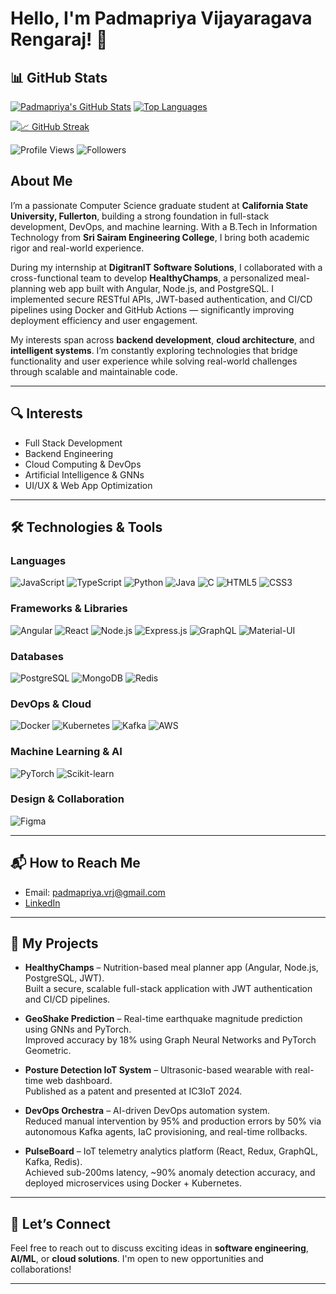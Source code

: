 # Hello, I'm Padmapriya Vijayaragava Rengaraj! 👋

## 📊 GitHub Stats

[![Padmapriya's GitHub Stats](https://github-readme-stats.vercel.app/api?username=padmapriyavj&show_icons=true&theme=tokyonight&count_private=true)](https://github.com/anuraghazra/github-readme-stats)
[![Top Languages](https://github-readme-stats.vercel.app/api/top-langs/?username=padmapriyavj&layout=compact&theme=tokyonight&langs_count=6)](https://github.com/anuraghazra/github-readme-stats)


[![📈 GitHub Streak](https://streak-stats.demolab.com?user=padmapriyavj&theme=tokyonight)](https://git.io/streak-stats)

![Profile Views](https://komarev.com/ghpvc/?username=padmapriyavj&color=blueviolet)
![Followers](https://img.shields.io/github/followers/padmapriyavj?label=Follow&style=social)


## About Me

I’m a passionate Computer Science graduate student at **California State University, Fullerton**, building a strong foundation in full-stack development, DevOps, and machine learning. With a B.Tech in Information Technology from **Sri Sairam Engineering College**, I bring both academic rigor and real-world experience.

During my internship at **DigitranIT Software Solutions**, I collaborated with a cross-functional team to develop **HealthyChamps**, a personalized meal-planning web app built with Angular, Node.js, and PostgreSQL. I implemented secure RESTful APIs, JWT-based authentication, and CI/CD pipelines using Docker and GitHub Actions — significantly improving deployment efficiency and user engagement.

My interests span across **backend development**, **cloud architecture**, and **intelligent systems**. I’m constantly exploring technologies that bridge functionality and user experience while solving real-world challenges through scalable and maintainable code.

---

## 🔍 Interests

- Full Stack Development  
- Backend Engineering  
- Cloud Computing & DevOps  
- Artificial Intelligence & GNNs  
- UI/UX & Web App Optimization  
---

## 🛠️ Technologies & Tools

### Languages  
![JavaScript](https://img.shields.io/badge/-JavaScript-black?style=flat-square&logo=javascript)
![TypeScript](https://img.shields.io/badge/-TypeScript-black?style=flat-square&logo=typescript)
![Python](https://img.shields.io/badge/-Python-black?style=flat-square&logo=python)
![Java](https://img.shields.io/badge/-Java-black?style=flat-square&logo=java)
![C](https://img.shields.io/badge/-C-black?style=flat-square&logo=c)
![HTML5](https://img.shields.io/badge/-HTML5-black?style=flat-square&logo=html5)
![CSS3](https://img.shields.io/badge/-CSS3-black?style=flat-square&logo=css3)

### Frameworks & Libraries  
![Angular](https://img.shields.io/badge/-Angular-red?style=flat-square&logo=angular)
![React](https://img.shields.io/badge/-React-black?style=flat-square&logo=react)
![Node.js](https://img.shields.io/badge/-Node.js-black?style=flat-square&logo=node.js)
![Express.js](https://img.shields.io/badge/-Express.js-black?style=flat-square&logo=express)
![GraphQL](https://img.shields.io/badge/-GraphQL-E10098?style=flat-square&logo=graphql)
![Material-UI](https://img.shields.io/badge/-Material--UI-blue?style=flat-square&logo=mui)

### Databases  
![PostgreSQL](https://img.shields.io/badge/-PostgreSQL-blue?style=flat-square&logo=postgresql)
![MongoDB](https://img.shields.io/badge/-MongoDB-black?style=flat-square&logo=mongodb)
![Redis](https://img.shields.io/badge/-Redis-red?style=flat-square&logo=redis)

### DevOps & Cloud  
![Docker](https://img.shields.io/badge/-Docker-blue?style=flat-square&logo=docker)
![Kubernetes](https://img.shields.io/badge/-Kubernetes-black?style=flat-square&logo=kubernetes)
![Kafka](https://img.shields.io/badge/-Kafka-black?style=flat-square&logo=apachekafka)
![AWS](https://img.shields.io/badge/-AWS-black?style=flat-square&logo=amazonaws)

### Machine Learning & AI  
![PyTorch](https://img.shields.io/badge/-PyTorch-black?style=flat-square&logo=pytorch)
![Scikit-learn](https://img.shields.io/badge/-Scikit--learn-F7931E?style=flat-square&logo=scikit-learn)

### Design & Collaboration  
![Figma](https://img.shields.io/badge/-Figma-black?style=flat-square&logo=figma)

---

## 📬 How to Reach Me

- Email: padmapriya.vrj@gmail.com 
- [LinkedIn](https://www.linkedin.com/in/padmapriya-v-48ab1220a/)    

---

## 🚀 My Projects

- **HealthyChamps** – Nutrition-based meal planner app (Angular, Node.js, PostgreSQL, JWT).  
  Built a secure, scalable full-stack application with JWT authentication and CI/CD pipelines.  
- **GeoShake Prediction** – Real-time earthquake magnitude prediction using GNNs and PyTorch.  
  Improved accuracy by 18% using Graph Neural Networks and PyTorch Geometric.  
- **Posture Detection IoT System** – Ultrasonic-based wearable with real-time web dashboard.  
  Published as a patent and presented at IC3IoT 2024.  

- **DevOps Orchestra** – AI-driven DevOps automation system.  
  Reduced manual intervention by 95% and production errors by 50% via autonomous Kafka agents, IaC provisioning, and real-time rollbacks.  
- **PulseBoard** – IoT telemetry analytics platform (React, Redux, GraphQL, Kafka, Redis).  
  Achieved sub-200ms latency, ~90% anomaly detection accuracy, and deployed microservices using Docker + Kubernetes.


---

## 🤝 Let’s Connect

Feel free to reach out to discuss exciting ideas in **software engineering**, **AI/ML**, or **cloud solutions**. I'm open to new opportunities and collaborations!

---
